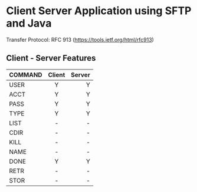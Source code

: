# Client Server Application using SFTP and Java
Transfer Protocol: RFC 913 (https://tools.ietf.org/html/rfc913)

## Client - Server Features

| COMMAND | Client | Server |
| :---         |     :---:      |          ---: |
| USER   | Y     | Y    |
| ACCT   | Y     | Y    |
| PASS   | Y     | Y    |
| TYPE   | Y     | Y    |
| LIST   | -     | -    |
| CDIR   | -     | -    |
| KILL   | -     | -    |
| NAME   | -     | -    |
| DONE   | Y     | Y    |
| RETR   | -     | -    |
| STOR   | -     | -    |
